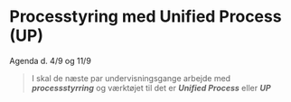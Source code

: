 # Processtyring med Unified Process (UP)
Agenda d. 4/9 og 11/9

> I skal de næste par undervisningsgange arbejde med **_processstyrring_** og værktøjet til det er **_Unified Process_** eller **_UP_**
